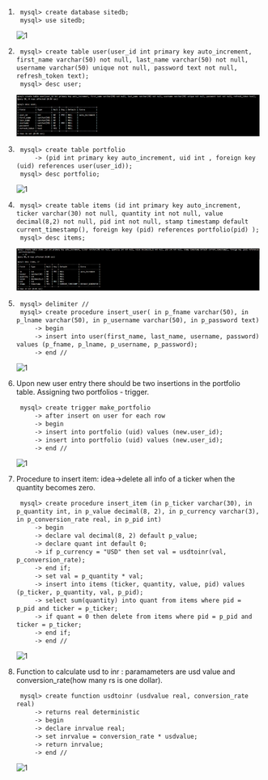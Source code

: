 1. ```
    mysql> create database sitedb;
    mysql> use sitedb;
   ```
   ![1](sqlimages/1.png)
 
2. ```
    mysql> create table user(user_id int primary key auto_increment, first_name varchar(50) not null, last_name varchar(50) not null, username varchar(50) unique not null, password text not null, refresh_token text);
    mysql> desc user;
   ```
   ![1](sqlimages/2.png)
   
3. ```
    mysql> create table portfolio
        -> (pid int primary key auto_increment, uid int , foreign key (uid) references user(user_id));
    mysql> desc portfolio;
   ```
   ![1](sqlimages/3.png)
   
4. ```
    mysql> create table items (id int primary key auto_increment, ticker varchar(30) not null, quantity int not null, value decimal(8,2) not null, pid int not null, stamp timestamp default current_timestamp(), foreign key (pid) references portfolio(pid) ); 
    mysql> desc items;
   ```
   ![1](sqlimages/4.png)
   
5. ```
    mysql> delimiter //
    mysql> create procedure insert_user( in p_fname varchar(50), in p_lname varchar(50), in p_username varchar(50), in p_password text)
        -> begin
        -> insert into user(first_name, last_name, username, password) values (p_fname, p_lname, p_username, p_password);
        -> end //
   ```
   ![1](sqlimages/5.png)
 
6. Upon new user entry there should be two insertions in the portfolio table. Assigning two portfolios - trigger.
   ```
    mysql> create trigger make_portfolio
        -> after insert on user for each row
        -> begin
        -> insert into portfolio (uid) values (new.user_id);
        -> insert into portfolio (uid) values (new.user_id);
        -> end //
   ```
   ![1](sqlimages/6.png)
   
7. Procedure to insert item: idea->delete all info of a ticker when the quantity becomes zero.
   ```
    mysql> create procedure insert_item (in p_ticker varchar(30), in p_quantity int, in p_value decimal(8, 2), in p_currency varchar(3), in p_conversion_rate real, in p_pid int)
        -> begin
        -> declare val decimal(8, 2) default p_value;
        -> declare quant int default 0;
        -> if p_currency = "USD" then set val = usdtoinr(val, p_conversion_rate);
        -> end if;
        -> set val = p_quantity * val;
        -> insert into items (ticker, quantity, value, pid) values (p_ticker, p_quantity, val, p_pid);
        -> select sum(quantity) into quant from items where pid = p_pid and ticker = p_ticker;
        -> if quant = 0 then delete from items where pid = p_pid and ticker = p_ticker;
        -> end if;
        -> end // 
   ```
   ![1](sqlimages/7.png)
   
8. Function to calculate usd to inr : paramameters are usd value and conversion_rate(how many rs is one dollar).
   ```
    mysql> create function usdtoinr (usdvalue real, conversion_rate real)       
        -> returns real deterministic
        -> begin
        -> declare inrvalue real;   
        -> set inrvalue = conversion_rate * usdvalue;
        -> return inrvalue;
        -> end //
   ```
   ![1](sqlimages/8.png)
